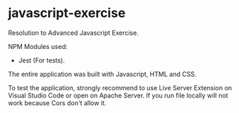 # javascript-exercise

Resolution to Advanced Javascript Exercise.

NPM Modules used:
- Jest (For tests).

The entire application was built with Javascript, HTML and CSS.

To test the application, strongly recommend to use Live Server Extension on Visual Studio Code or open on Apache Server. If you run file locally will not work because Cors don't allow it.
